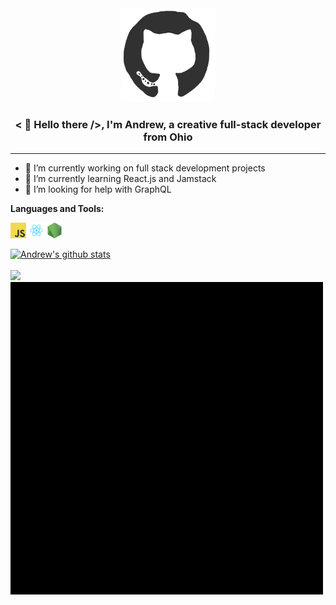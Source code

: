 <div align="center">
<img src="./assets/octo.gif" alt="GitHub Logo" width="150" height="150" />
<h3 align="center">< 👋 Hello there />, I'm Andrew, a creative full-stack developer from Ohio</h3>
</div>

---

- 🔭 I’m currently working on full stack development projects
- 🌱 I’m currently learning React.js and Jamstack
- 🤔 I’m looking for help with GraphQL

**Languages and Tools:**

<code><img height="25" src="https://raw.githubusercontent.com/github/explore/80688e429a7d4ef2fca1e82350fe8e3517d3494d/topics/javascript/javascript.png"></code>
<code><img height="25" src="https://raw.githubusercontent.com/github/explore/80688e429a7d4ef2fca1e82350fe8e3517d3494d/topics/react/react.png"></code>
<code><img height="25" src="https://raw.githubusercontent.com/github/explore/80688e429a7d4ef2fca1e82350fe8e3517d3494d/topics/nodejs/nodejs.png"></code>

<a href="">
<img width="50%" src="https://github-readme-stats.vercel.app/api?username=ac08&show_icons=true&include_all_commits=true&theme=material-palenight" alt="Andrew's github stats" />
</a>
<br/>
<br/>

<a href="">
<img width="50%" src="https://github-readme-stats.vercel.app/api/top-langs/?username=ac08&layout=compact&theme=material-palenight" />
</a>

<img alt="GIF" height="500px" width="500px" background-color="transparent" src="./assets/sig.gif" />
